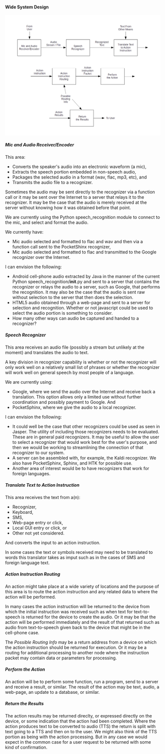 #### Wide System Design

![System Chart](system_chart.png)

##### Mic and Audio Receiver/Encoder

This area:

* Converts the speaker's audio into an electronic waveform (a mic),
* Extracts the speech portion embedded in non-speech audio,
* Packages the selected audio in a format (wav, flac, mp3, etc), and
* Transmits the audio file to a recognizer.

Sometimes the audio may be sent directly to the recognizer via a function call or it may be sent over the Internet to a server that relays it to the recognizer. It may be the case that the audio is merely received at the server without knowing how it was obtained before that point.

We are currently using the Python speech_recognition module to connect to the mic, and select and format the audio.

We currently have:

* Mic audio selected and formatted to flac and wav and then via a function call sent to the PocketShinx recognizer,
* Mic audio selected and formatted to flac and transmitted to the Google recognizer over the Internet.

I can envision the following:

* Android cell-phone audio extracted by Java in the manner of the current Python speech_recognition/__init__.py and sent to a server that contains the recognizer or relays the audio to a server, such as Google, that performs the recognition. It may also be the case that the audio is sent raw without selection to the server that then does the selection.
* HTML5 audio obtained through a web-page and sent to a server for selection and recognition. Whether or not javascript could be used to select the audio portion is something to consider.
* How many other ways can audio be captured and handed to a recognizer?

##### Speech Recognizer

This area receives an audio file (possibly a stream but unlikely at the moment) and translates the audio to text.

A key division in recognizer capability is whether or not the recognizer will only work well on a relatively small list of phrases or whether the recognizer will work well on general speech by most people of a language.

We are currently using:

* Google, where we send the audio over the Internet and receive back a translation. This option allows only a limited use without further coordination and possibly payment to Google. And
* PocketSphinx, where we give the audio to a local recognizer.

I can envision the following:

* It could well be the case that other recognizers could be used as seen in Jasper. The utility of including those recognizers needs to be evaluated. These are in general paid recognizers. It may be useful to allow the user to select a recognizer that would work best for the user's purpose, and then we would be working to streamlining the connection of that recognizer to our system.
* A server can be assembled with, for example, the Kaldi recognizer. We also have PocketSphinx, Sphinx, and HTK for possible use.
* Another area of interest would be to have recognizers that work for foreign languages.

##### Translate Text to Action Instruction

This area receives the text from a(n):

* Recognizer,
* Keyboard,
* SMS,
* Web-page entry or click,
* Local GUI entry or click, or
* Other not yet considered.

And converts the input to an action instruction.

In some cases the text or symbols received may need to be translated to words this translator takes as imput such as in the cases of SMS and foreign language text.

##### Action Instruction Routing

An action might take place at a wide variety of locations and the purpose of this area is to route the action instruction and any related data to where the action will be performed.

In many cases the action instruction will be returned to the device from which the initial instruction was received such as when text for text-to-speech is returned for the device to create the audio. Or it may be that the action will be performed immediately and the result of that returned such as audio from text-to-speech given back to the device that might be in the cell-phone case. 

The _Possible Routing Info_ may be a return address from a device on which the action instruction should be returned for execution. Or it may be a routing for additional processing to another node where the instruction packet may contain data or parameters for processing.

##### Perform the Action

An action will be to perform some function, run a program, send to a server and receive a result, or similar. The result of the action may be text, audio, a web-page, an update to a database, or similar.

##### Return the Results

The action results may be returned direclty, or expressed directly on the device, or some indication that the action had been completed. Where the action produces text to be converted to audio (TTS) the return is split with text going to a TTS and then on to the user. We might also think of the TTS portion as being with the action processing. But in any case we would expect in the common case for a user request to be returned with some kind of confirmation.
